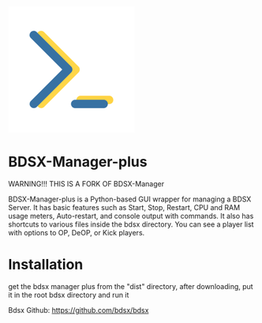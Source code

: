 
![](https://github.com/legitbox/BDSX-Manager-plus/blob/master/bdsxmp.png?raw=true) 
# BDSX-Manager-plus


 WARNING!!! THIS IS A FORK OF BDSX-Manager


BDSX-Manager-plus is a Python-based GUI wrapper for managing a BDSX Server. It has basic features such as Start, Stop, Restart, CPU and RAM usage meters, Auto-restart, and console output with commands. It also has shortcuts to various files inside the bdsx directory. You can see a player list with options to OP, DeOP, or Kick players.

# Installation
get the bdsx manager plus from the "dist" directory, after downloading, put it in the root bdsx directory and run it

Bdsx Github: https://github.com/bdsx/bdsx


